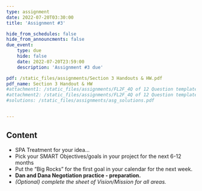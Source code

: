 ```yaml
---
type: assignment
date: 2022-07-20T03:30:00
title: 'Assignment #3'

hide_from_schedules: false
hide_from_announcments: false
due_event:
    type: due
    hide: false
    date: 2022-07-20T23:59:00
    description: 'Assignment #3 due'

pdf: /static_files/assignments/Section 3 Handouts & HW.pdf
pdf_name: Section 3 Handout & HW
#attachment1: /static_files/assignments/FL2F_4Q of 12 Question template.pptx
#attachment2: /static_files/assignments/FL2F_4Q of 12 Question template.pptx
#solutions: /static_files/assignments/asg_solutions.pdf


---
```

## Content
- SPA Treatment for your idea…
- Pick your SMART Objectives/goals in your project for the next 6-12 months
- Put the “Big Rocks” for the first goal in your calendar for the next week.
- **Dan and Dana Negotiation practice - preparation.**
- *(Optional) complete the sheet of Vision/Mission for all areas.*

